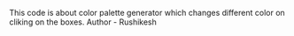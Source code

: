 This code is about color palette generator which changes different color on cliking on the boxes.
Author - Rushikesh 
